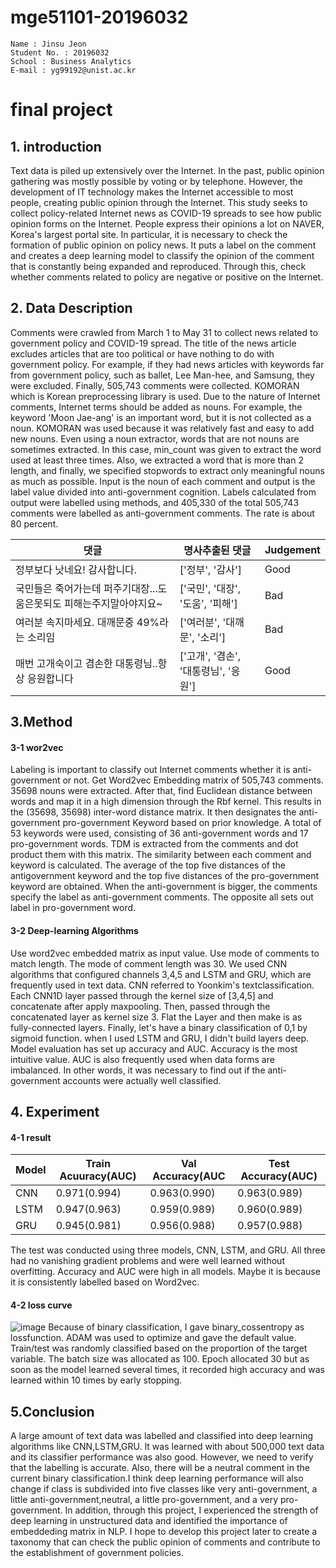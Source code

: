 # mge51101-20196032

```
Name : Jinsu Jeon
Student No. : 20196032
School : Business Analytics
E-mail : yg99192@unist.ac.kr
```

# final project


## 1. introduction
Text data is piled up extensively over the Internet. In the past, public opinion gathering was mostly possible by voting or by telephone. However, the development of IT technology makes the Internet accessible to most people, creating public opinion through the Internet. This study seeks to collect policy-related Internet news as COVID-19 spreads to see how public opinion forms on the Internet.
People express their opinions a lot on NAVER, Korea's largest portal site. In particular, it is necessary to check the formation of public opinion on policy news. It puts a label on the comment and creates a deep learning model to classify the opinion of the comment that is constantly being expanded and reproduced. Through this, check whether comments related to policy are negative or positive on the Internet.

## 2. Data Description
Comments were crawled from March 1 to May 31 to collect news related to government policy and COVID-19 spread. The title of the news article excludes articles that are too political or have nothing to do with government policy. For example, if they had news articles with keywords far from government policy, such as ballet, Lee Man-hee, and Samsung, they were excluded. Finally, 505,743 comments were collected. KOMORAN which is Korean preprocessing library is used. Due to the nature of Internet comments, Internet terms should be added as nouns. For example, the keyword 'Moon Jae-ang' is an important word, but it is not collected as a noun. KOMORAN was used because it was relatively fast and easy to add new nouns. Even using a noun extractor, words that are not nouns are sometimes extracted. In this case, min_count was given to extract the word used at least three times. Also, we extracted a word that is more than 2 length, and finally, we specified stopwords to extract only meaningful nouns as much as possible. Input is the noun of each comment and output is the label value divided into anti-government cognition. Labels calculated from output were labelled using methods, and 405,330 of the total 505,743 comments were labelled as anti-government comments. The rate is about 80 percent.

|댓글|명사추출된 댓글|Judgement|
|---|---|---|
|정부보다 낫네요! 감사합니다.|['정부', '감사']|Good|
|국민들은 죽어가는데 퍼주기대장...도움은못되도 피해는주지말아야지요~|['국민', '대장', '도움', '피해']|Bad|
|여러분 속지마세요. 대깨문중 49%라는 소리임|['여러분', '대깨문', '소리']|Bad|
|매번 고개숙이고 겸손한 대통령님..항상 응원합니다|['고개', '겸손', '대통령님', '응원']|Good|

## 3.Method
#### 3-1 wor2vec
Labeling is important to classify out Internet comments whether it is anti-government or not. Get Word2vec Embedding matrix of 505,743 comments. 35698 nouns were extracted. After that, find Euclidean distance between words and map it in a high dimension through the Rbf kernel. This results in the (35698, 35698) inter-word distance matrix. It then designates the anti-government pro-government Keyword based on prior knowledge. A total of 53 keywords were used, consisting of 36 anti-government words and 17 pro-government words. TDM is extracted from the comments and dot product them with this matrix. The similarity between each comment and keyword is calculated. The average of the top five distances of the antigovernment keyword and the top five distances of the pro-government keyword are obtained. When the anti-government is bigger, the comments specify the label as anti-government comments. The opposite all sets out label in pro-government word.
#### 3-2 Deep-learning Algorithms
Use word2vec embedded matrix as input value. Use mode of comments to match length. The mode of comment length was 30. We used CNN algorithms that configured channels 3,4,5 and LSTM and GRU, which are frequently used in text data. CNN referred to Yoonkim's textclassification. Each CNN1D layer passed through the kernel size of [3,4,5] and concatenate after apply maxpooling. Then, passed through the concatenated layer as kernel size 3. Flat the Layer and then make is as fully-connected layers. Finally, let's have a binary classification of 0,1 by sigmoid function. when I used LSTM and GRU, I didn't build layers deep. Model evaluation has set up accuracy and AUC. Accuracy is the most intuitive value. AUC is also frequently used when data forms are imbalanced. In other words, it was necessary to find out if the anti-government accounts were actually well classified.

## 4. Experiment
#### 4-1 result
|Model|Train Acuuracy(AUC)|Val Accuracy(AUC|Test Accuracy(AUC)|
|---|---|---|---|
|CNN|0.971(0.994)|0.963(0.990)|0.963(0.989)|
|LSTM|0.947(0.963)|0.959(0.989)|0.960(0.989)|
|GRU|0.945(0.981)|0.956(0.988)|0.957(0.988)|

The test was conducted using three models, CNN, LSTM, and GRU. All three had no vanishing gradient problems and were well learned without overfitting. Accuracy and AUC were high in all models. Maybe it is because it is consistently labelled based on Word2vec.
#### 4-2 loss curve


![image](https://user-images.githubusercontent.com/62274298/85069324-e32e0c00-b1ee-11ea-9ac6-eff1af1fe621.png)
Because of binary classification, I gave binary_cossentropy as lossfunction. ADAM was used to optimize and gave the default value. Train/test was randomly classified based on the proportion of the target variable. The batch size was allocated as 100. Epoch allocated 30 but as soon as the model learned several times, it recorded high accuracy and was learned within 10 times by early stopping.

## 5.Conclusion
A large amount of text data was labelled and classified into deep learning algorithms like CNN,LSTM,GRU. It was learned with about 500,000 text data and its classifier performance was also good. However, we need to verify that the labelling is accurate. Also, there will be a neutral comment in the current binary classification.I think deep learning performance will also change if class is subdivided into five classes like very anti-government, a little anti-government,neutral, a little pro-government, and a very pro-government. In addition, through this project, I experienced the strength of deep learning in unstructured data and identified the importance of embeddeding matrix in NLP. I hope to develop this project later to create a taxonomy that can check the public opinion of comments and contribute to the establishment of government policies. 






